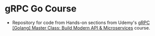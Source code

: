 # gRPC Go Course
- Repository for code from Hands-on sections from Udemy's [gRPC [Golang] Master Class: Build Modern API & Microservices](https://www.udemy.com/course/grpc-golang/) course.